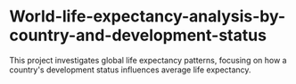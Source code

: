 # World-life-expectancy-analysis-by-country-and-development-status
This project investigates global life expectancy patterns, focusing on how a country's development status influences average life expectancy. 
